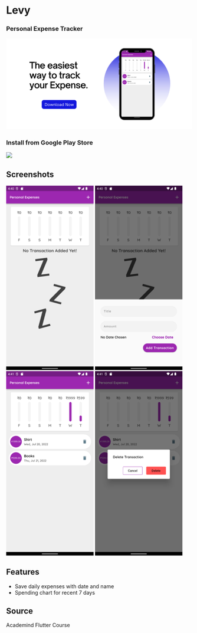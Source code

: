 
# Levy
### Personal Expense Tracker

<a href="[page.html](https://play.google.com/store/apps/details?id=com.teqbot.levy)"><img src="https://github.com/LayzeePreneur/archives/blob/master/Levy/banner.png"></a>

<p align="center"><h3>Install from Google Play Store </h3>
<a href="https://play.google.com/store/apps/details?id=com.teqbot.levy"><img src="https://boostapk.com/wp-content/uploads/2020/08/fall-guys-android.png" width=200></a>
</p>

## Screenshots
<img height="500px" src="https://github.com/LayzeePreneur/archives/blob/master/Levy/Screenshot_1658358622.png">      <img height="500px" src="https://github.com/LayzeePreneur/archives/blob/master/Levy/Screenshot_1658358642.png">      <img height="500px" src="https://github.com/LayzeePreneur/archives/blob/master/Levy/Screenshot_1658358688.png">      <img height="500px" src="https://github.com/LayzeePreneur/archives/blob/master/Levy/Screenshot_1658358693.png">

## Features
- Save daily expenses with date and name
- Spending chart for recent 7 days

## Source
Academind Flutter Course
